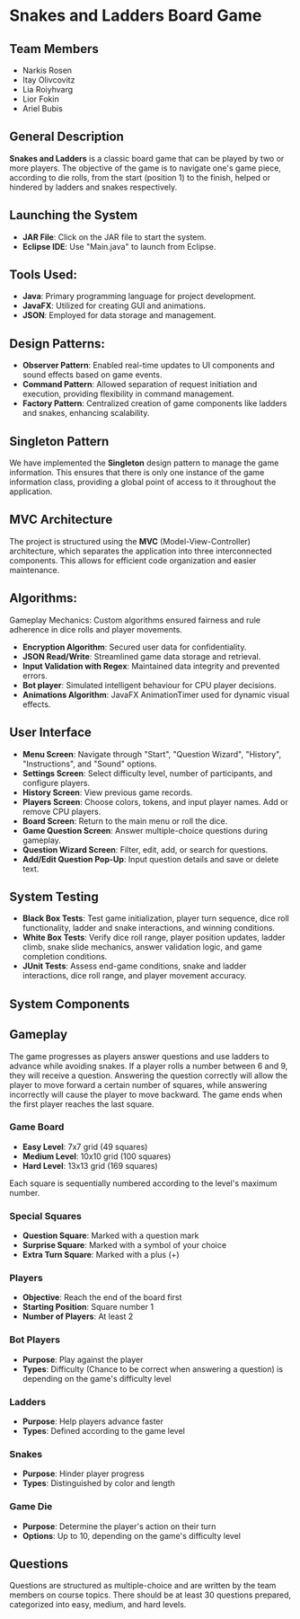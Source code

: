 # Snakes and Ladders Board Game

## Team Members
- Narkis Rosen
- Itay Olivcovitz
- Lia Roiyhvarg
- Lior Fokin
- Ariel Bubis

## General Description
**Snakes and Ladders** is a classic board game that can be played by two or more players. The objective of the game is to navigate one's game piece, according to die rolls, from the start (position 1) to the finish, helped or hindered by ladders and snakes respectively.

## Launching the System
- **JAR File**: Click on the JAR file to start the system.
- **Eclipse IDE**: Use "Main.java" to launch from Eclipse.

## Tools Used:

- **Java**: Primary programming language for project development.
- **JavaFX**: Utilized for creating GUI and animations.
- **JSON**: Employed for data storage and management.
  
## Design Patterns:

- **Observer Pattern**: Enabled real-time updates to UI components and sound effects based on game events.
- **Command Pattern**: Allowed separation of request initiation and execution, providing flexibility in command management.
- **Factory Pattern**: Centralized creation of game components like ladders and snakes, enhancing scalability.
  
## Singleton Pattern
We have implemented the **Singleton** design pattern to manage the game information. This ensures that there is only one instance of the game information class, providing a global point of access to it throughout the application.

## MVC Architecture
The project is structured using the **MVC** (Model-View-Controller) architecture, which separates the application into three interconnected components. This allows for efficient code organization and easier maintenance.


## Algorithms:

Gameplay Mechanics: Custom algorithms ensured fairness and rule adherence in dice rolls and player movements.
- **Encryption Algorithm**: Secured user data for confidentiality.
- **JSON Read/Write**: Streamlined game data storage and retrieval.
- **Input Validation with Regex**: Maintained data integrity and prevented errors.
- **Bot player**: Simulated intelligent behaviour for CPU player decisions.
- **Animations Algorithm**: JavaFX AnimationTimer used for dynamic visual effects.

## User Interface
- **Menu Screen**: Navigate through "Start", "Question Wizard", "History", "Instructions", and "Sound" options.
- **Settings Screen**: Select difficulty level, number of participants, and configure players.
- **History Screen**: View previous game records.
- **Players Screen**: Choose colors, tokens, and input player names. Add or remove CPU players.
- **Board Screen**: Return to the main menu or roll the dice.
- **Game Question Screen**: Answer multiple-choice questions during gameplay.
- **Question Wizard Screen**: Filter, edit, add, or search for questions.
- **Add/Edit Question Pop-Up**: Input question details and save or delete text.

## System Testing
- **Black Box Tests**: Test game initialization, player turn sequence, dice roll functionality, ladder and snake interactions, and winning conditions.
- **White Box Tests**: Verify dice roll range, player position updates, ladder climb, snake slide mechanics, answer validation logic, and game completion conditions.
- **JUnit Tests**: Assess end-game conditions, snake and ladder interactions, dice roll range, and player movement accuracy.


## System Components

## Gameplay
The game progresses as players answer questions and use ladders to advance while avoiding snakes. If a player rolls a number between 6 and 9, they will receive a question. Answering the question correctly will allow the player to move forward a certain number of squares, while answering incorrectly will cause the player to move backward. The game ends when the first player reaches the last square.

### Game Board
- **Easy Level**: 7x7 grid (49 squares)
- **Medium Level**: 10x10 grid (100 squares)
- **Hard Level**: 13x13 grid (169 squares)

Each square is sequentially numbered according to the level's maximum number.

### Special Squares
- **Question Square**: Marked with a question mark
- **Surprise Square**: Marked with a symbol of your choice
- **Extra Turn Square**: Marked with a plus (+)

### Players
- **Objective**: Reach the end of the board first
- **Starting Position**: Square number 1
- **Number of Players**: At least 2

### Bot Players
- **Purpose**: Play against the player
- **Types**: Difficulty (Chance to be correct when answering a question) is depending on the game's difficulty level

### Ladders
- **Purpose**: Help players advance faster
- **Types**: Defined according to the game level

### Snakes
- **Purpose**: Hinder player progress
- **Types**: Distinguished by color and length

### Game Die
- **Purpose**: Determine the player's action on their turn
- **Options**: Up to 10, depending on the game's difficulty level

## Questions
Questions are structured as multiple-choice and are written by the team members on course topics. There should be at least 30 questions prepared, categorized into easy, medium, and hard levels.
